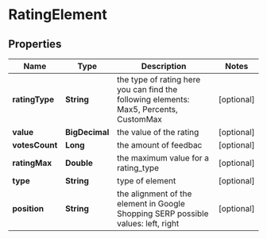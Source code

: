 

# RatingElement


## Properties

| Name | Type | Description | Notes |
|------------ | ------------- | ------------- | -------------|
|**ratingType** | **String** | the type of rating here you can find the following elements: Max5, Percents, CustomMax |  [optional] |
|**value** | **BigDecimal** | the value of the rating |  [optional] |
|**votesCount** | **Long** | the amount of feedbac |  [optional] |
|**ratingMax** | **Double** | the maximum value for a rating_type |  [optional] |
|**type** | **String** | type of element |  [optional] |
|**position** | **String** | the alignment of the element in Google Shopping SERP possible values: left, right |  [optional] |



